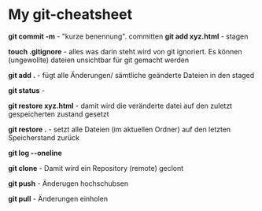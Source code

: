 # My git-cheatsheet

**git commit -m** - "kurze benennung". committen
**git add xyz.html** - stagen

**touch .gitignore** - alles was darin steht wird von git ignoriert.
Es können (ungewollte) dateien unsichtbar für git gemacht werden

**git add .** - fügt alle Änderungen/ sämtliche geänderte Dateien in den staged

**git status** -

**git restore xyz.html** - damit wird die veränderte datei auf den zuletzt gespeicherten zustand gesetzt

**git restore .** - setzt alle Dateien (im aktuellen Ordner) auf den letzten Speicherstand zurück

**git log --oneline**

**git clone** - Damit wird ein Repository (remote) geclont

**git push** - Änderugen hochschubsen

**git pull** - Änderungen einholen
